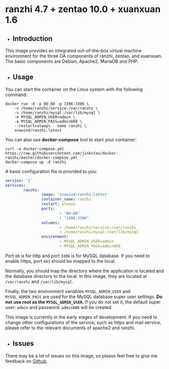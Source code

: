 # **ranzhi 4.7 + zentao 10.0 + xuanxuan 1.6**

- ## **Introduction**

This image provides an integrated out-of-the-box virtual machine environment for the three OA components of ranzhi, zentao, and xuanxuan. The basic components are Debian, Apache2, MariaDB and PHP.

- ## **Usage**

You can start the container on the Linux system with the following command:

```shell
docker run -d -p 80:80 -p 3306:3306 \
    -v /home/ranzhi/service:/var/ranzhi \
    -v /home/ranzhi/mysql:/var/lib/mysql \
    -e MYSQL_ADMIN_USER=admin \
    -e MYSQL_ADMIN_PASS=admin888 \
    --restart=always --name ranzhi \
    snowind/ranzhi:latest
```

You can also use **docker-compose** tool to start your container:

```shell
curl -o docker-compose.yml https://raw.githubusercontent.com/jinkstao/docker-ranzhi/master/docker-compose.yml
docker-compose up -d ranzhi
```

A basic configuration file is provided to you:

```yml
version: '2'
services:
        ranzhi:
                image: 'snowind/ranzhi:latest'
                container_name: ranzhi
                restart: always
                ports:
                        - "80:80"
                        - "3306:3306"
                volumes:
                        - /home/ranzhi/service:/var/ranzhi
                        - /home/ranzhi/mysql:/var/lib/mysql
                environment:
                        - MYSQL_ADMIN_USER=admin
                        - MYSQL_ADMIN_PASS=admin888
```

Port ```80``` is for http and port ```3306``` is for MySQL database. If you need to enable https, port ```443``` should be mapped to the local.

Normally, you should map the directory where the application is located and the database directory to the local. In this image, they are located at ```/var/ranzhi``` and ```/var/lib/mysql```.

Finally, the two environment variables ```MYSQL_ADMIN_USER``` and ```MYSQL_ADMIN_PASS``` are used for the MySQL database super user settings. **Do not use root as the ```MYSQL_ADMIN_USER```.** If you do not set it, the default super user: ```admin``` and password: ```admin888``` will be created.

This image is currently in the early stages of development. If you need to change other configurations of the service, such as https and mail service, please refer to the relevant documents of apache2 and ranzhi.

- ## **Issues**

There may be a lot of issues on this image, so please feel free to give me feedback on [Github](https://github.com/jinkstao/docker-ranzhi).
